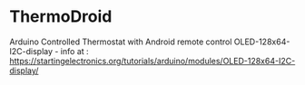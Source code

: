 # ThermoDroid
Arduino Controlled Thermostat with Android remote control
OLED-128x64-I2C-display - info at : https://startingelectronics.org/tutorials/arduino/modules/OLED-128x64-I2C-display/